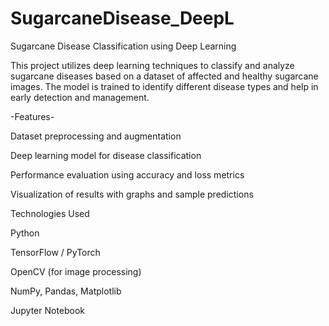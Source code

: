 # SugarcaneDisease_DeepL

Sugarcane Disease Classification using Deep Learning

This project utilizes deep learning techniques to classify and analyze sugarcane diseases based on a dataset of affected and healthy sugarcane images. The model is trained to identify different disease types and help in early detection and management.

-Features-

Dataset preprocessing and augmentation

Deep learning model for disease classification

Performance evaluation using accuracy and loss metrics

Visualization of results with graphs and sample predictions

Technologies Used

Python

TensorFlow / PyTorch

OpenCV (for image processing)

NumPy, Pandas, Matplotlib

Jupyter Notebook
